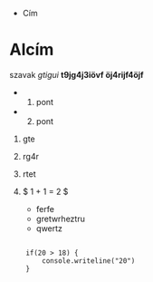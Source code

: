 * Cím
# Alcím

szavak *gtigui*  **t9jg4j3iövf öj4rijf4öjf**

- 1. pont
- 2. pont

1. gte
1. rg4r
1. rtet
1. $ 1 + 1 = 2 $

    - ferfe
    - gretwrheztru
    - qwertz

```

    if(20 > 18) {
        console.writeline("20")
    }
